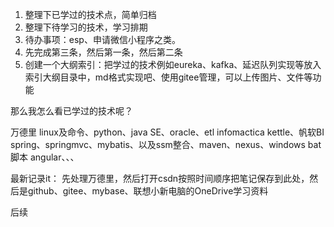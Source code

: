 1. 整理下已学过的技术点，简单归档
2. 整理下待学习的技术，学习排期
3. 待办事项：esp、申请微信小程序之类。
4. 先完成第三条，然后第一条，然后第二条
5. 创建一个大纲索引：把学过的技术例如eureka、kafka、延迟队列实现等放入 索引大纲目录中，md格式实现吧、使用gitee管理，可以上传图片、文件等功能



那么我怎么看已学过的技术呢？ 

万德里
linux及命令、python、java SE、oracle、etl infomactica kettle、帆软BI
spring、springmvc、mybatis、以及ssm整合、maven、nexus、windows bat脚本
angular、、、


最新记录it：
先处理万德里，然后打开csdn按照时间顺序把笔记保存到此处，然后是github、gitee、mybase、联想小新电脑的OneDrive学习资料


后续